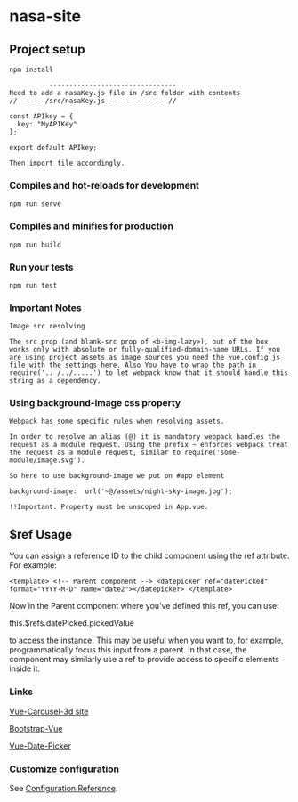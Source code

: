 # nasa-site

## Project setup
```
npm install

          --------------------------------
Need to add a nasaKey.js file in /src folder with contents 
//  ---- /src/nasaKey.js -------------- //

const APIkey = {
  key: "MyAPIKey"
};

export default APIkey;

Then import file accordingly.
```

### Compiles and hot-reloads for development
```
npm run serve
```

### Compiles and minifies for production
```
npm run build
```

### Run your tests
```
npm run test
```


### Important Notes
```
Image src resolving

The src prop (and blank-src prop of <b-img-lazy>), out of the box, works only with absolute or fully-qualified-domain-name URLs. If you are using project assets as image sources you need the vue.config.js file with the settings here. Also You have to wrap the path in require('.. /../.....') to let webpack know that it should handle this string as a dependency.
```

### Using background-image css property
```
Webpack has some specific rules when resolving assets.

In order to resolve an alias (@) it is mandatory webpack handles the request as a module request. Using the prefix ~ enforces webpack treat the request as a module request, similar to require('some-module/image.svg').

So here to use background-image we put on #app element

background-image:  url('~@/assets/night-sky-image.jpg');

!!Important. Property must be unscoped in App.vue.
```

## $ref Usage

You can assign a reference ID to the child component using the ref attribute. For example:

`<template> <!-- Parent component -->
<datepicker ref="datePicked" format="YYYY-M-D" name="date2"></datepicker>
</template>`

Now in the Parent component where you’ve defined this ref, you can use:

this.$refs.datePicked.pickedValue

to access the <datepicker> instance. This may be useful when you want to, for example, programmatically focus this input from a parent. In that case, the <datepicker> component may similarly use a ref to provide access to specific elements inside it.


### Links
[Vue-Carousel-3d site](https://wlada.github.io/vue-carousel-3d/)

[Bootstrap-Vue](https://bootstrap-vue.js.org/)

[Vue-Date-Picker](https://vuejsexamples.com/datepicker-component-for-vue-2/)

### Customize configuration
See [Configuration Reference](https://cli.vuejs.org/config/).


